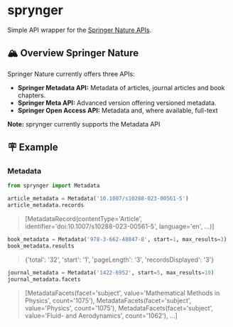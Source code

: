# sprynger
Simple API wrapper for the [Springer Nature APIs](https://dev.springernature.com).

## 🏔️ Overview Springer Nature
Springer Nature currently offers three APIs:
- **Springer Metadata API:** Metadata of articles, journal articles and book chapters.
- **Springer Meta API:** Advanced version offering versioned metadata.
- **Springer Open Access API:** Metadata and, where available, full-text

**Note:** sprynger currently supports the Metadata API

## 🪧 Example
### Metadata
```py
from sprynger import Metadata
```
```py
article_metadata = Metadata('10.1007/s10288-023-00561-5')
article_metadata.records
```
>[MetadataRecord(contentType='Article', identifier='doi:10.1007/s10288-023-00561-5', language='en', ...)]

```py
book_metadata = Metadata('978-3-662-48847-8', start=1, max_results=3)
book_metadata.results
```
> {'total': '32', 'start': '1', 'pageLength': '3', 'recordsDisplayed': '3'}

```py
journal_metadata = Metadata('1422-6952', start=5, max_results=10)
journal_metadata.facets
```
> [MetadataFacets(facet='subject', value='Mathematical Methods in Physics', count='1075'),
MetadataFacets(facet='subject', value='Physics', count='1075'),
MetadataFacets(facet='subject', value='Fluid- and Aerodynamics', count='1062'), ...]